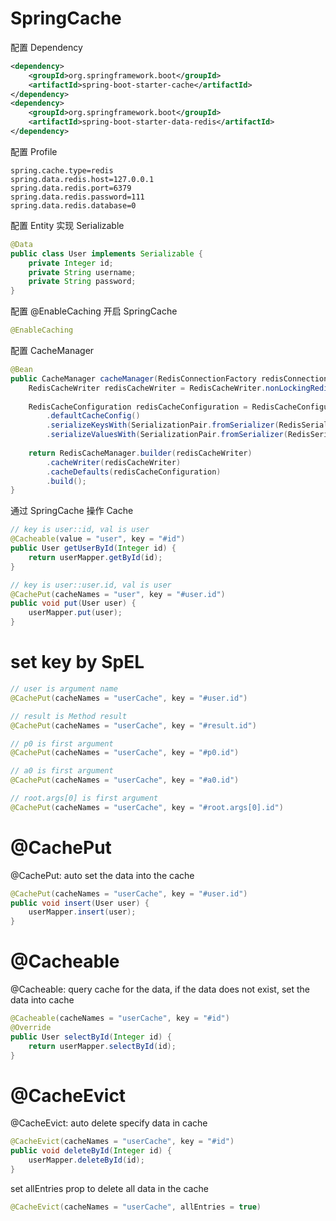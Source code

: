 # SpringCache

配置 Dependency

```xml
<dependency>
    <groupId>org.springframework.boot</groupId>
    <artifactId>spring-boot-starter-cache</artifactId>
</dependency>
<dependency>
    <groupId>org.springframework.boot</groupId>
    <artifactId>spring-boot-starter-data-redis</artifactId>
</dependency>
```

配置 Profile

```properties
spring.cache.type=redis
spring.data.redis.host=127.0.0.1
spring.data.redis.port=6379
spring.data.redis.password=111
spring.data.redis.database=0
```

配置 Entity 实现 Serializable

```java
@Data
public class User implements Serializable {
    private Integer id;
    private String username;
    private String password;
}
```

配置 @EnableCaching 开启 SpringCache

```java
@EnableCaching
```

配置 CacheManager

```java
@Bean
public CacheManager cacheManager(RedisConnectionFactory redisConnectionFactory) {
    RedisCacheWriter redisCacheWriter = RedisCacheWriter.nonLockingRedisCacheWriter(redisConnectionFactory);
    
    RedisCacheConfiguration redisCacheConfiguration = RedisCacheConfiguration
        .defaultCacheConfig()
        .serializeKeysWith(SerializationPair.fromSerializer(RedisSerializer.string()))
        .serializeValuesWith(SerializationPair.fromSerializer(RedisSerializer.json()));
    
    return RedisCacheManager.builder(redisCacheWriter)
        .cacheWriter(redisCacheWriter)
        .cacheDefaults(redisCacheConfiguration)
        .build();
}
```

通过 SpringCache 操作 Cache

```java
// key is user::id, val is user
@Cacheable(value = "user", key = "#id")
public User getUserById(Integer id) {
    return userMapper.getById(id);
}

// key is user::user.id, val is user
@CachePut(cacheNames = "user", key = "#user.id")
public void put(User user) {
    userMapper.put(user);
}
```

# set key by SpEL

```java
// user is argument name
@CachePut(cacheNames = "userCache", key = "#user.id")

// result is Method result
@CachePut(cacheNames = "userCache", key = "#result.id")

// p0 is first argument
@CachePut(cacheNames = "userCache", key = "#p0.id")

// a0 is first argument
@CachePut(cacheNames = "userCache", key = "#a0.id")

// root.args[0] is first argument
@CachePut(cacheNames = "userCache", key = "#root.args[0].id")
```

# @CachePut

@CachePut: auto set the data into the cache

```java
@CachePut(cacheNames = "userCache", key = "#user.id")
public void insert(User user) {
    userMapper.insert(user);
}
```

# @Cacheable

@Cacheable: query cache for the data, if the data does not exist, set the data into cache

```java
@Cacheable(cacheNames = "userCache", key = "#id")
@Override
public User selectById(Integer id) {
    return userMapper.selectById(id);
}
```

# @CacheEvict

@CacheEvict: auto delete specify data in cache

```java
@CacheEvict(cacheNames = "userCache", key = "#id")
public void deleteById(Integer id) {
    userMapper.deleteById(id);
}
```

set allEntries prop to delete all data in the cache

```java
@CacheEvict(cacheNames = "userCache", allEntries = true)
```


